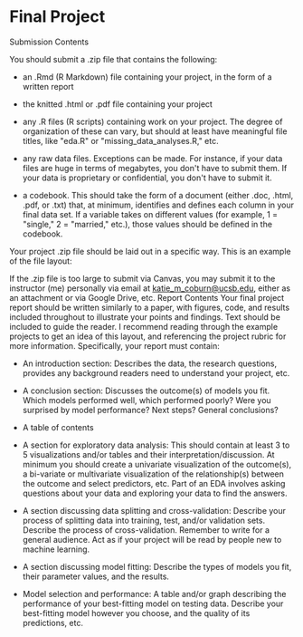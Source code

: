 # Final Project

Submission Contents

You should submit a .zip file that contains the following:

- an .Rmd (R Markdown) file containing your project, in the form of a written report

- the knitted .html or .pdf file containing your project

- any .R files (R scripts) containing work on your project. The degree of organization of these can vary, but should at least have meaningful file titles, like "eda.R" or "missing_data_analyses.R," etc. 

- any raw data files. Exceptions can be made. For instance, if your data files are huge in terms of megabytes, you don't have to submit them. If your data is proprietary or confidential, you don't have to submit it.

- a codebook. This should take the form of a document (either .doc, .html, .pdf, or .txt) that, at minimum, identifies and defines each column in your final data set. If a variable takes on different values (for example, 1 = "single," 2 = "married," etc.), those values should be defined in the codebook.

Your project .zip file should be laid out in a specific way. This is an example of the file layout:



If the .zip file is too large to submit via Canvas, you may submit it to the instructor (me) personally via email at katie_m_coburn@ucsb.edu, either as an attachment or via Google Drive, etc.
Report Contents
Your final project report should be written similarly to a paper, with figures, code, and results included throughout to illustrate your points and findings. Text should be included to guide the reader. I recommend reading through the example projects to get an idea of this layout, and referencing the project rubric for more information. Specifically, your report must contain:

- An introduction section: Describes the data, the research questions, provides any background readers need to understand your project, etc.

- A conclusion section: Discusses the outcome(s) of models you fit. Which models performed well, which performed poorly? Were you surprised by model performance? Next steps? General conclusions?

- A table of contents

- A section for exploratory data analysis: This should contain at least 3 to 5 visualizations and/or tables and their interpretation/discussion. At minimum you should create a univariate visualization of the outcome(s), a bi-variate or multivariate visualization of the relationship(s) between the outcome and select predictors, etc. Part of an EDA involves asking questions about your data and exploring your data to find the answers.

- A section discussing data splitting and cross-validation: Describe your process of splitting data into training, test, and/or validation sets. Describe the process of cross-validation. Remember to write for a general audience. Act as if your project will be read by people new to machine learning.

- A section discussing model fitting: Describe the types of models you fit, their parameter values, and the results.

- Model selection and performance: A table and/or graph describing the performance of your best-fitting model on testing data. Describe your best-fitting model however you choose, and the quality of its predictions, etc.